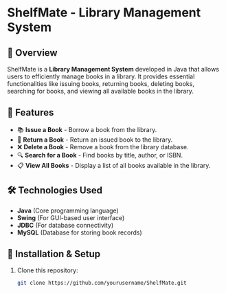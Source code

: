 # ShelfMate - Library Management System

## 📖 Overview
ShelfMate is a **Library Management System** developed in Java that allows users to efficiently manage books in a library. It provides essential functionalities like issuing books, returning books, deleting books, searching for books, and viewing all available books in the library.

## 🚀 Features
- 📚 **Issue a Book** - Borrow a book from the library.
- 🔄 **Return a Book** - Return an issued book to the library.
- ❌ **Delete a Book** - Remove a book from the library database.
- 🔍 **Search for a Book** - Find books by title, author, or ISBN.
- 📋 **View All Books** - Display a list of all books available in the library.

## 🛠️ Technologies Used
- **Java** (Core programming language)
- **Swing** (For GUI-based user interface)
- **JDBC** (For database connectivity)
- **MySQL** (Database for storing book records)

## 📂 Installation & Setup
1. Clone this repository:
   ```bash
   git clone https://github.com/yourusername/ShelfMate.git
